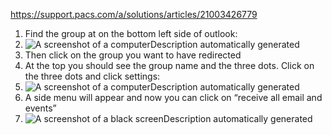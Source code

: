 https://support.pacs.com/a/solutions/articles/21003426779
1. Find the group at on the bottom left side of outlook:
2. ![A screenshot of a computerDescription automatically generated](https://attachment.freshservice.com/inline/attachment?token=eyJ0eXAiOiJKV1QiLCJhbGciOiJIUzI1NiJ9.eyJpZCI6MjEwMzc0MDU1NzEsImRvbWFpbiI6InBhY3MuZnJlc2hzZXJ2aWNlLmNvbSIsInR5cGUiOjF9.ot9fuYEEV0IwjUZQa_KpTTPsT_gQtIJ-4s-oq_eXlkE)
3. Then click on the group you want to have redirected
4. At the top you should see the group name and the three dots. Click on the three dots and click settings:
5. ![A screenshot of a computerDescription automatically generated](https://attachment.freshservice.com/inline/attachment?token=eyJ0eXAiOiJKV1QiLCJhbGciOiJIUzI1NiJ9.eyJpZCI6MjEwMzc0MDU1NzIsImRvbWFpbiI6InBhY3MuZnJlc2hzZXJ2aWNlLmNvbSIsInR5cGUiOjF9.vhADqwYWKlWdtfrMQ7URooH8vfcL0UMM4UhHM6kwvv8)
6. A side menu will appear and now you can click on “receive all email and events”
7. ![A screenshot of a black screenDescription automatically generated](https://attachment.freshservice.com/inline/attachment?token=eyJ0eXAiOiJKV1QiLCJhbGciOiJIUzI1NiJ9.eyJpZCI6MjEwMzc0MDU1NzMsImRvbWFpbiI6InBhY3MuZnJlc2hzZXJ2aWNlLmNvbSIsInR5cGUiOjF9.06-dvTy1tlAarOVeNoIVH0NWuB04DgZEUIAYKpwXtjw)